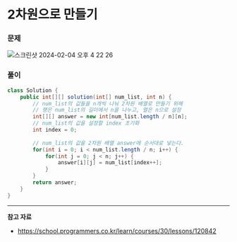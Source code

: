 # 2차원으로 만들기

### 문제

![스크린샷 2024-02-04 오후 4 22 26](https://github.com/Heo-y-y/development-blog/assets/112863029/fa1dc629-b4b0-4aca-962a-880d0bddffde)

### 풀이

```java
class Solution {
    public int[][] solution(int[] num_list, int n) {
        // num_list의 값들을 n개씩 나눠 2차원 배열로 만들기 위해
        // 행은 num_list의 길이에서 n을 나누고, 열은 n으로 설정
        int[][] answer = new int[num_list.length / n][n];
        // num_list의 값을 설정할 index 초기화
        int index = 0;
        
        // num_list의 값을 2차원 배열 answer에 순서대로 넣는다.
        for(int i = 0; i < num_list.length / n; i++) {
            for(int j = 0; j < n; j++) {
                answer[i][j] = num_list[index++];
            }
        }
        return answer;
    }
}
```

---

**참고 자료**

- <https://school.programmers.co.kr/learn/courses/30/lessons/120842>
